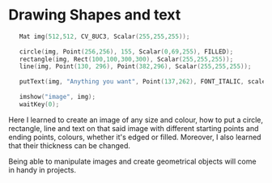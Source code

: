  # Drawing Shapes and text
 ```C++
    Mat img(512,512, CV_8UC3, Scalar(255,255,255));
    
    circle(img, Point(256,256), 155, Scalar(0,69,255), FILLED);
    rectangle(img, Rect(100,100,300,300), Scalar(255,255,255));
    line(img, Point(130, 296), Point(382,296), Scalar(255,255,255));
    
    putText(img, "Anything you want", Point(137,262), FONT_ITALIC, scale, Scalar(0,69, 255), thickness);
    
    imshow("image", img);
    waitKey(0);
 ```
 Here I learned to create an image of any size and colour, how to put a circle, rectangle, line and text on that said image with different starting points and ending points, colours, whether it's edged or filled. Moreover, I also learned that their thickness can be changed.
 
 Being able to manipulate images and create geometrical objects will come in handy in projects.
